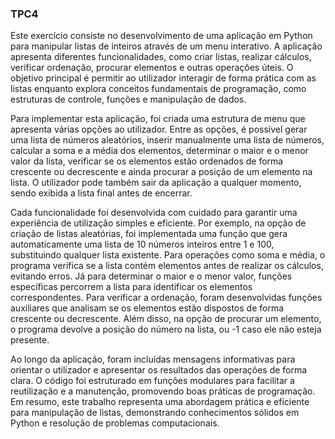 ### TPC4

Este exercício consiste no desenvolvimento de uma aplicação em Python para manipular listas de inteiros através de um menu interativo. 
A aplicação apresenta diferentes funcionalidades, como criar listas, realizar cálculos, verificar ordenação, procurar elementos e outras 
operações úteis. O objetivo principal é permitir ao utilizador interagir de forma prática com as listas enquanto explora conceitos 
fundamentais de programação, como estruturas de controle, funções e manipulação de dados.

Para implementar esta aplicação, foi criada uma estrutura de menu que apresenta várias opções ao utilizador. Entre as opções, 
é possível gerar uma lista de números aleatórios, inserir manualmente uma lista de números, calcular a soma e a média dos elementos, 
determinar o maior e o menor valor da lista, verificar se os elementos estão ordenados de forma crescente ou decrescente e ainda procurar 
a posição de um elemento na lista. O utilizador pode também sair da aplicação a qualquer momento, sendo exibida a lista final antes de 
encerrar.

Cada funcionalidade foi desenvolvida com cuidado para garantir uma experiência de utilização simples e eficiente. Por exemplo, na opção 
de criação de listas aleatórias, foi implementada uma função que gera automaticamente uma lista de 10 números inteiros entre 1 e 100, 
substituindo qualquer lista existente. Para operações como soma e média, o programa verifica se a lista contém elementos antes de realizar
os cálculos, evitando erros. Já para determinar o maior e o menor valor, funções específicas percorrem a lista para identificar os 
elementos correspondentes. Para verificar a ordenação, foram desenvolvidas funções auxiliares que analisam se os elementos estão dispostos 
de forma crescente ou decrescente. Além disso, na opção de procurar um elemento, o programa devolve a posição do número na lista, ou -1 caso ele não esteja presente.

Ao longo da aplicação, foram incluídas mensagens informativas para orientar o utilizador e apresentar os resultados das operações de 
forma clara. O código foi estruturado em funções modulares para facilitar a reutilização e a manutenção, promovendo boas práticas de 
programação. Em resumo, este trabalho representa uma abordagem prática e eficiente para manipulação de listas, demonstrando conhecimentos 
sólidos em Python e resolução de problemas computacionais.